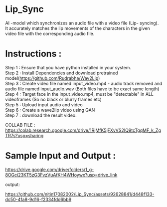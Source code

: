 # Lip_Sync 
AI -model which synchronizes an audio file with a video file (Lip- syncing). It accurately matches the lip movements of the characters in the given video file with the corresponding audio file.

# Instructions :
Step 1 : Ensure that you have python installed in your system.<br>
Step 2 : Install Dependencies and download pretrained model(https://github.com/Rudrabha/Wav2Lip)<br>
Step 3 : Create video file named input_video.mp4 - audio track removed and audio file named input_audio.wav (Both files have to be exact same length)<br>
Step 4 : Target face in the input_video.mp4, must be "detectable" in ALL videoframes (So no black or blurry frames etc)<br>
Step 5 : Upload input audio and video<br>
Step 6 : Create a wave2lip video using GAN<br>
Step 7 : download the result video.<br>

COLLAB FILE : https://colab.research.google.com/drive/1RjMfK5jFXvVS2IQ9tcTgqMF_k_ZgTR7s?usp=sharing

# Sample Input and Output :
https://drive.google.com/drive/folders/1_g-8OGci23KT5zG3FvzVuAfKH4WHoywx?usp=drive_link

output: 

https://github.com/nitin17082002/Lip_Sync/assets/92628841/d448f133-dc50-41a8-9d16-f2334fdd6bb9

